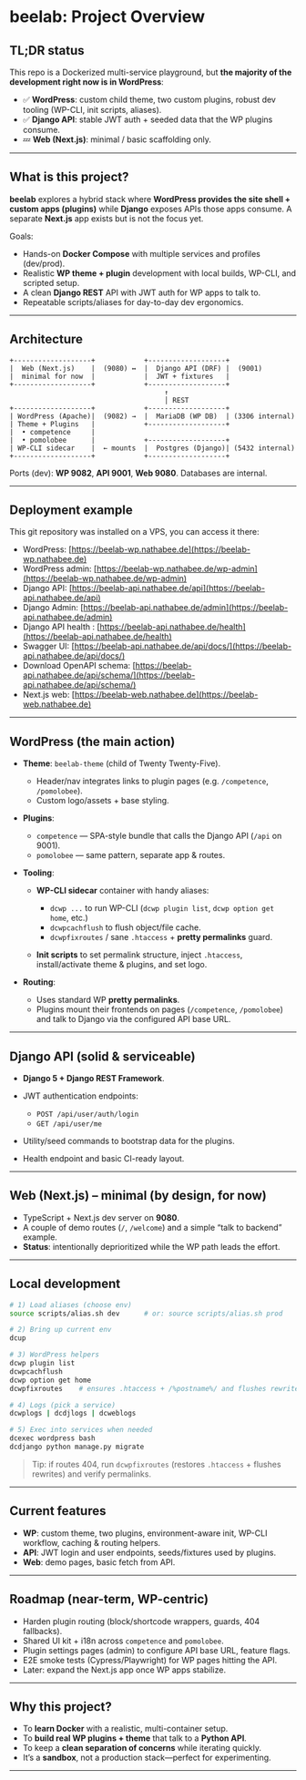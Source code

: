 # beelab: Project Overview

## TL;DR status

This repo is a Dockerized multi-service playground, but **the majority of the development right now is in WordPress**:

* ✅ **WordPress**: custom child theme, two custom plugins, robust dev tooling (WP-CLI, init scripts, aliases).
* ✅ **Django API**: stable JWT auth + seeded data that the WP plugins consume.
* 💤 **Web (Next.js)**: minimal / basic scaffolding only.

---

## What is this project?

**beelab** explores a hybrid stack where **WordPress provides the site shell + custom apps (plugins)** while **Django** exposes APIs those apps consume. A separate **Next.js** app exists but is not the focus yet.

Goals:

* Hands-on **Docker Compose** with multiple services and profiles (dev/prod).
* Realistic **WP theme + plugin** development with local builds, WP-CLI, and scripted setup.
* A clean **Django REST** API with JWT auth for WP apps to talk to.
* Repeatable scripts/aliases for day-to-day dev ergonomics.

---

## Architecture

```plaintext
+-------------------+            +-------------------+
|  Web (Next.js)    |  (9080) ↔  |  Django API (DRF) |  (9001)
|  minimal for now  |            |  JWT + fixtures   |
+-------------------+            +-------------------+
                                      ↑
                                      │ REST
+-------------------+            +-------------------+
| WordPress (Apache)|  (9082) →  |  MariaDB (WP DB)  | (3306 internal)
| Theme + Plugins   |            +-------------------+
|  • competence     |
|  • pomolobee      |            +-------------------+
| WP-CLI sidecar    |  ← mounts  |  Postgres (Django)| (5432 internal)
+-------------------+            +-------------------+
```

Ports (dev): **WP 9082**, **API 9001**, **Web 9080**. Databases are internal.

---

## Deployment example

This git repository was installed on a VPS, you can access it there:

* WordPress: [https://beelab-wp.nathabee.de](https://beelab-wp.nathabee.de)
* WordPress admin: [https://beelab-wp.nathabee.de/wp-admin](https://beelab-wp.nathabee.de/wp-admin)
* Django API: [https://beelab-api.nathabee.de/api](https://beelab-api.nathabee.de/api)
* Django Admin: [https://beelab-api.nathabee.de/admin](https://beelab-api.nathabee.de/admin)
* Django API health : [https://beelab-api.nathabee.de/health](https://beelab-api.nathabee.de/health)
* Swagger UI: [https://beelab-api.nathabee.de/api/docs/](https://beelab-api.nathabee.de/api/docs/)
* Download OpenAPI schema: [https://beelab-api.nathabee.de/api/schema/](https://beelab-api.nathabee.de/api/schema/)
* Next.js web: [https://beelab-web.nathabee.de](https://beelab-web.nathabee.de)

 
---

## WordPress (the main action)

* **Theme**: `beelab-theme` (child of Twenty Twenty-Five).

  * Header/nav integrates links to plugin pages (e.g. `/competence`, `/pomolobee`).
  * Custom logo/assets + base styling.
* **Plugins**:

  * `competence` — SPA-style bundle that calls the Django API (`/api` on 9001).
  * `pomolobee` — same pattern, separate app & routes.
* **Tooling**:

  * **WP-CLI sidecar** container with handy aliases:

    * `dcwp ...` to run WP-CLI (`dcwp plugin list`, `dcwp option get home`, etc.)
    * `dcwpcachflush` to flush object/file cache.
    * `dcwpfixroutes` / sane `.htaccess` + **pretty permalinks** guard.
  * **Init scripts** to set permalink structure, inject `.htaccess`, install/activate theme & plugins, and set logo.
* **Routing**:

  * Uses standard WP **pretty permalinks**.
  * Plugins mount their frontends on pages (`/competence`, `/pomolobee`) and talk to Django via the configured API base URL.

---

## Django API (solid & serviceable)

* **Django 5 + Django REST Framework**.
* JWT authentication endpoints:

  * `POST /api/user/auth/login`
  * `GET /api/user/me`
* Utility/seed commands to bootstrap data for the plugins.
* Health endpoint and basic CI-ready layout.

---

## Web (Next.js) – minimal (by design, for now)

* TypeScript + Next.js dev server on **9080**.
* A couple of demo routes (`/`, `/welcome`) and a simple “talk to backend” example.
* **Status**: intentionally deprioritized while the WP path leads the effort.

---

## Local development

```bash
# 1) Load aliases (choose env)
source scripts/alias.sh dev      # or: source scripts/alias.sh prod

# 2) Bring up current env
dcup

# 3) WordPress helpers
dcwp plugin list
dcwpcachflush
dcwp option get home
dcwpfixroutes    # ensures .htaccess + /%postname%/ and flushes rewrites

# 4) Logs (pick a service)
dcwplogs | dcdjlogs | dcweblogs

# 5) Exec into services when needed
dcexec wordpress bash
dcdjango python manage.py migrate
```

> Tip: if routes 404, run `dcwpfixroutes` (restores `.htaccess` + flushes rewrites) and verify permalinks.

---

## Current features

* **WP**: custom theme, two plugins, environment-aware init, WP-CLI workflow, caching & routing helpers.
* **API**: JWT login and user endpoints, seeds/fixtures used by plugins.
* **Web**: demo pages, basic fetch from API.

---

## Roadmap (near-term, WP-centric)

* Harden plugin routing (block/shortcode wrappers, guards, 404 fallbacks).
* Shared UI kit + i18n across `competence` and `pomolobee`.
* Plugin settings pages (admin) to configure API base URL, feature flags.
* E2E smoke tests (Cypress/Playwright) for WP pages hitting the API.
* Later: expand the Next.js app once WP apps stabilize.

---

## Why this project?

* To **learn Docker** with a realistic, multi-container setup.
* To **build real WP plugins + theme** that talk to a **Python API**.
* To keep a **clean separation of concerns** while iterating quickly.
* It’s a **sandbox**, not a production stack—perfect for experimenting.

---
